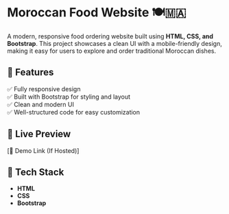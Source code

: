 # **Moroccan Food Website 🍽️🇲🇦**
A modern, responsive food ordering website built using **HTML, CSS, and Bootstrap**. This project showcases a clean UI with a mobile-friendly design, making it easy for users to explore and order traditional Moroccan dishes.  

## 🌟 Features  
✅ Fully responsive design  
✅ Built with Bootstrap for styling and layout  
✅ Clean and modern UI  
✅ Well-structured code for easy customization  

## 🚀 Live Preview  
[🔗 Demo Link (If Hosted)]  

## 🔧 Tech Stack  
- **HTML**  
- **CSS**  
- **Bootstrap**  
